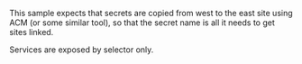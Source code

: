 This sample expects that secrets are copied from west to the east site
using ACM (or some similar tool), so that the secret name is all it needs
to get sites linked.

Services are exposed by selector only.